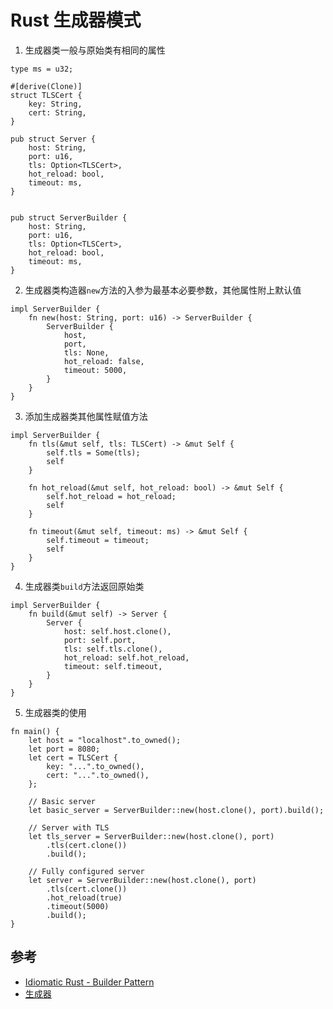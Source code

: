 # Rust 生成器模式
1. 生成器类一般与原始类有相同的属性
```
type ms = u32;

#[derive(Clone)]
struct TLSCert {
    key: String,
    cert: String,
}

pub struct Server {
    host: String,
    port: u16,
    tls: Option<TLSCert>,
    hot_reload: bool,
    timeout: ms,
}


pub struct ServerBuilder {
    host: String,
    port: u16,
    tls: Option<TLSCert>,
    hot_reload: bool,
    timeout: ms,
}
```

2. 生成器类构造器`new`方法的入参为最基本必要参数，其他属性附上默认值
```
impl ServerBuilder {
    fn new(host: String, port: u16) -> ServerBuilder {
        ServerBuilder {
            host,
            port,
            tls: None,
            hot_reload: false,
            timeout: 5000,
        }
    }
}
```

3. 添加生成器类其他属性赋值方法
```
impl ServerBuilder {
    fn tls(&mut self, tls: TLSCert) -> &mut Self {
        self.tls = Some(tls);
        self
    }

    fn hot_reload(&mut self, hot_reload: bool) -> &mut Self {
        self.hot_reload = hot_reload;
        self
    }

    fn timeout(&mut self, timeout: ms) -> &mut Self {
        self.timeout = timeout;
        self
    }
}
```
4. 生成器类`build`方法返回原始类
```
impl ServerBuilder {
    fn build(&mut self) -> Server {
        Server {
            host: self.host.clone(),
            port: self.port,
            tls: self.tls.clone(),
            hot_reload: self.hot_reload,
            timeout: self.timeout,
        }
    }
}
```

5. 生成器类的使用
```
fn main() {
    let host = "localhost".to_owned();
    let port = 8080;
    let cert = TLSCert {
        key: "...".to_owned(),
        cert: "...".to_owned(),
    };

    // Basic server
    let basic_server = ServerBuilder::new(host.clone(), port).build();

    // Server with TLS
    let tls_server = ServerBuilder::new(host.clone(), port)
        .tls(cert.clone())
        .build();

    // Fully configured server
    let server = ServerBuilder::new(host.clone(), port)
        .tls(cert.clone())
        .hot_reload(true)
        .timeout(5000)
        .build();
}
```

## 参考
* [Idiomatic Rust - Builder Pattern](https://www.youtube.com/watch?v=5DWU-56mjmg)
* [生成器](https://fomalhauthmj.github.io/patterns/patterns/creational/builder.html)